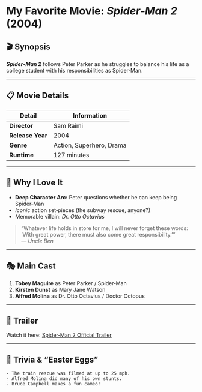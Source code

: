 # My Favorite Movie: _Spider‑Man 2_ (2004)

## 🎬 Synopsis
**_Spider‑Man 2_** follows Peter Parker as he struggles to balance his life as a college student with his responsibilities as Spider‑Man.

---

## 📋 Movie Details

| Detail           | Information              |
| ---------------- | ------------------------ |
| **Director**     | Sam Raimi                |
| **Release Year** | 2004                     |
| **Genre**        | Action, Superhero, Drama |
| **Runtime**      | 127 minutes              |

---

## 🦸 Why I Love It
- **Deep Character Arc:** Peter questions whether he can keep being Spider‑Man  
- *Iconic* action set‑pieces (the subway rescue, anyone?)  
- Memorable villain: _Dr. Otto Octavius_  

> “Whatever life holds in store for me, I will never forget these words:  
> ‘With great power, there must also come great responsibility.’”  
> — *Uncle Ben*

---

## 🎭 Main Cast
1. **Tobey Maguire** as Peter Parker / Spider‑Man  
2. **Kirsten Dunst** as Mary Jane Watson  
3. **Alfred Molina** as Dr. Otto Octavius / Doctor Octopus  

---

## 🎥 Trailer
Watch it here: [Spider‑Man 2 Official Trailer](https://www.youtube.com/watch?v=Love-9hI8bg)

---

## 📝 Trivia & “Easter Eggs”
```text
- The train rescue was filmed at up to 25 mph.
- Alfred Molina did many of his own stunts.
- Bruce Campbell makes a fun cameo!
